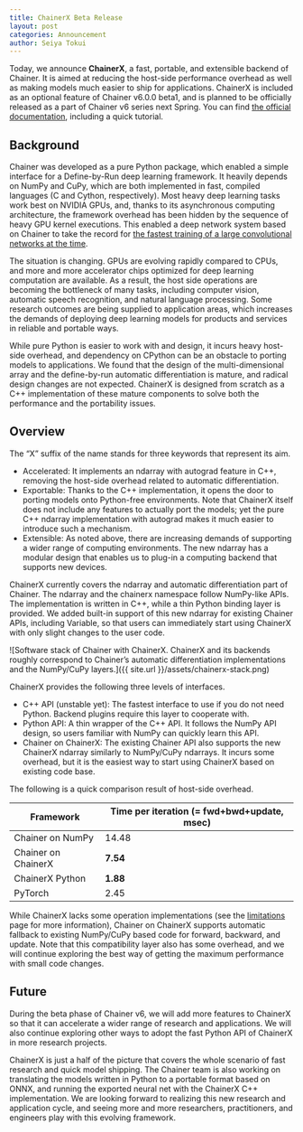 ```yaml
---
title: ChainerX Beta Release
layout: post
categories: Announcement
author: Seiya Tokui
---
```


Today, we announce **ChainerX**, a fast, portable, and extensible backend of Chainer.
It is aimed at reducing the host-side performance overhead as well as making models much easier to ship for applications.
ChainerX is included as an optional feature of Chainer v6.0.0 beta1, and is planned to be officially released as a part of Chainer v6 series next Spring.
You can find [the official documentation](https://docs.chainer.org/en/latest/chainerx/index.html), including a quick tutorial.

## Background

Chainer was developed as a pure Python package, which enabled a simple interface for a Define-by-Run deep learning framework.
It heavily depends on NumPy and CuPy, which are both implemented in fast, compiled languages (C and Cython, respectively).
Most heavy deep learning tasks work best on NVIDIA GPUs,
 and, thanks to its asynchronous computing architecture, the framework overhead has been hidden by the sequence of heavy GPU kernel executions.
This enabled a deep network system based on Chainer to take the record for [the fastest training of a large convolutional networks at the time](https://arxiv.org/abs/1711.04325).

The situation is changing.
GPUs are evolving rapidly compared to CPUs, and more and more accelerator chips optimized for deep learning computation are available.
As a result, the host side operations are becoming the bottleneck of many tasks, including computer vision, automatic speech recognition, and natural language processing.
Some research outcomes are being supplied to application areas, which increases the demands of deploying deep learning models for products and services in reliable and portable ways.

While pure Python is easier to work with and design, it incurs heavy host-side overhead, and dependency on CPython can be an obstacle to porting models to applications.
We found that the design of the multi-dimensional array and the define-by-run automatic differentiation is mature, and radical design changes are not expected.
ChainerX is designed from scratch as a C++ implementation of these mature components to solve both the performance and the portability issues.

## Overview

The “X” suffix of the name stands for three keywords that represent its aim.

- Accelerated: It implements an ndarray with autograd feature in C++, removing the host-side overhead related to automatic differentiation.
- Exportable: Thanks to the C++ implementation, it opens the door to porting models onto Python-free environments.
  Note that ChainerX itself does not include any features to actually port the models;
   yet the pure C++ ndarray implementation with autograd makes it much easier to introduce such a mechanism.
- Extensible: As noted above, there are increasing demands of supporting a wider range of computing environments.
  The new ndarray has a modular design that enables us to plug-in a computing backend that supports new devices.

ChainerX currently covers the ndarray and automatic differentiation part of Chainer.
The ndarray and the chainerx namespace follow NumPy-like APIs.
The implementation is written in C++, while a thin Python binding layer is provided.
We added built-in support of this new ndarray for existing Chainer APIs, including Variable, so that users can immediately start using ChainerX with only slight changes to the user code.

![Software stack of Chainer with ChainerX. ChainerX and its backends roughly correspond to Chainer’s automatic differentiation implementations and the NumPy/CuPy layers.]({{ site.url }}/assets/chainerx-stack.png)

ChainerX provides the following three levels of interfaces.

- C++ API (unstable yet): The fastest interface to use if you do not need Python.
  Backend plugins require this layer to cooperate with.
- Python API: A thin wrapper of the C++ API.
  It follows the NumPy API design, so users familiar with NumPy can quickly learn this API.
- Chainer on ChainerX: The existing Chainer API also supports the new ChainerX ndarray similarly to NumPy/CuPy ndarrays.
  It incurs some overhead, but it is the easiest way to start using ChainerX based on existing code base.

The following is a quick comparison result of host-side overhead.

| Framework           | Time per iteration (= fwd+bwd+update, msec) |
| ------------------- | ------------------------------------------- |
| Chainer on NumPy    | 14.48                                       |
| Chainer on ChainerX | **7.54**                                    |
| ChainerX Python     | **1.88**                                    |
| PyTorch             | 2.45                                        |

While ChainerX lacks some operation implementations (see the [limitations](https://docs.chainer.org/en/latest/chainerx/limitations.html) page for more information),
 Chainer on ChainerX supports automatic fallback to existing NumPy/CuPy based code for forward, backward, and update.
Note that this compatibility layer also has some overhead, and we will continue exploring the best way of getting the maximum performance with small code changes.

## Future

During the beta phase of Chainer v6, we will add more features to ChainerX so that it can accelerate a wider range of research and applications.
We will also continue exploring other ways to adopt the fast Python API of ChainerX in more research projects.

ChainerX is just a half of the picture that covers the whole scenario of fast research and quick model shipping.
The Chainer team is also working on translating the models written in Python to a portable format based on ONNX, and running the exported neural net with the ChainerX C++ implementation.
We are looking forward to realizing this new research and application cycle, and seeing more and more researchers, practitioners, and engineers play with this evolving framework.
